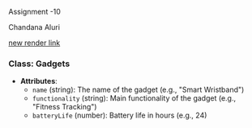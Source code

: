 Assignment -10

Chandana Aluri

[ new render link](https://f24db67aluri.onrender.com)

### Class: Gadgets
- **Attributes**:
  - `name` (string): The name of the gadget (e.g., "Smart Wristband")
  - `functionality` (string): Main functionality of the gadget (e.g., "Fitness Tracking")
  - `batteryLife` (number): Battery life in hours (e.g., 24)
